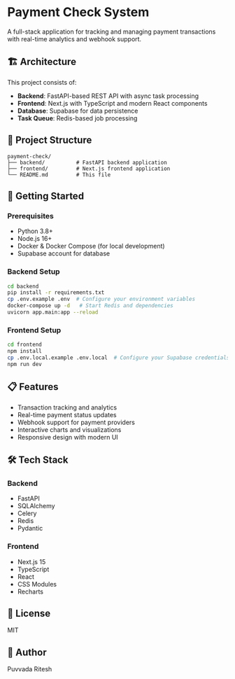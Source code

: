 # Payment Check System

A full-stack application for tracking and managing payment transactions with real-time analytics and webhook support.

## 🏗️ Architecture

This project consists of:
- **Backend**: FastAPI-based REST API with async task processing
- **Frontend**: Next.js with TypeScript and modern React components
- **Database**: Supabase for data persistence
- **Task Queue**: Redis-based job processing

## 📁 Project Structure

```
payment-check/
├── backend/          # FastAPI backend application
├── frontend/         # Next.js frontend application
└── README.md         # This file
```

## 🚀 Getting Started

### Prerequisites

- Python 3.8+
- Node.js 16+
- Docker & Docker Compose (for local development)
- Supabase account for database

### Backend Setup

```bash
cd backend
pip install -r requirements.txt
cp .env.example .env  # Configure your environment variables
docker-compose up -d   # Start Redis and dependencies
uvicorn app.main:app --reload
```

### Frontend Setup

```bash
cd frontend
npm install
cp .env.local.example .env.local  # Configure your Supabase credentials
npm run dev
```

## 📋 Features

- Transaction tracking and analytics
- Real-time payment status updates
- Webhook support for payment providers
- Interactive charts and visualizations
- Responsive design with modern UI

## 🛠️ Tech Stack

### Backend
- FastAPI
- SQLAlchemy
- Celery
- Redis
- Pydantic

### Frontend
- Next.js 15
- TypeScript
- React
- CSS Modules
- Recharts

## 📝 License

MIT

## 👤 Author

Puvvada Ritesh

